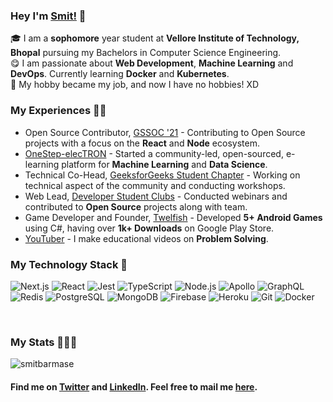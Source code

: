 ### Hey I'm [Smit!](https://smitbarmase.github.io) 🚀

🎓 I am a **sophomore** year student at **Vellore Institute of Technology, Bhopal** pursuing my Bachelors in Computer Science Engineering. </br>
😋 I am passionate about **Web Development**, **Machine Learning** and **DevOps**. Currently learning **Docker** and **Kubernetes**. </br>
👾 My hobby became my job, and now I have no hobbies! XD </br>

### My Experiences 🙌🏻
- Open Source Contributor, [GSSOC '21](https://gssoc.girlscript.tech/) - Contributing to Open Source projects with a focus on the **React** and **Node** ecosystem.
- [OneStep-elecTRON](https://github.com/OneStep-elecTRON/onestep-electron.github.io) - Started a community-led, open-sourced, e-learning platform for **Machine Learning** and **Data Science**.
- Technical Co-Head, [GeeksforGeeks Student Chapter](https://github.com/GeeksforGeeks-VIT-Bhopal/geeksforgeeks-vit-bhopal.github.io) - Working on technical aspect of the community and conducting workshops.
- Web Lead, [Developer Student Clubs](https://github.com/DSCVITBHOPAL/dscvitbhopal.github.io) - Conducted webinars and contributed to **Open Source** projects along with team.
- Game Developer and Founder, [Twelfish](https://play.google.com/store/apps/dev?id=8640212175044390799&hl=en_IN&gl=US) - Developed **5+ Android Games** using C#, having over **1k+ Downloads** on Google Play Store.
- [YouTuber](https://www.youtube.com/channel/UCNN-8t9vWnL0jydIHMr1KHg) - I make educational videos on **Problem Solving**.

### My Technology Stack 🤗
![Next.js](https://img.shields.io/badge/-Next.js-111?&logo=next.js)
![React](https://img.shields.io/badge/-React-111?&logo=React)
![Jest](https://img.shields.io/badge/-Jest-111?&logo=jest&logoColor=BC1224)
![TypeScript](https://img.shields.io/badge/-TypeScript-111?&logo=typescript)
![Node.js](https://img.shields.io/badge/-Node.js-111?&logo=node.js)
![Apollo](https://img.shields.io/badge/-Apollo-111?&logo=apollo-graphql&logoColor=311C87)
![GraphQL](https://img.shields.io/badge/-GraphQL-111?&logo=graphql&logoColor=E10098)
![Redis](https://img.shields.io/badge/-Redis-111?&logo=redis)
![PostgreSQL](https://img.shields.io/badge/-PostgreSQL-111?&logo=postgresql&logoColor=30648c)
![MongoDB](https://img.shields.io/badge/-MongoDB-111?&logo=mongodb&logoColor=4db33d)
![Firebase](https://img.shields.io/badge/-Firebase-111?&logo=firebase&logoColor=FFCB2B)
![Heroku](https://img.shields.io/badge/-Heroku-111?&logo=heroku&logoColor=645FA1)
![Git](https://img.shields.io/badge/-Git-111?&logo=git&logoColor=E94D2E)
![Docker](https://img.shields.io/badge/-Docker-111?&logo=docker&logoColor=0DB7ED)

<br />

### My Stats 👨🏻‍💻
<img src="https://github-readme-stats.vercel.app/api?username=smitbarmase&layout=compact&hide_title=true&include_all_commits=true" alt="smitbarmase" />

#### Find me on <a href="https://www.twitter.com/smitbarmase">Twitter</a> and <a href="https://www.linkedin.com/in/smitbarmase">LinkedIn</a>. Feel free to mail me <a href="mailto:smitbarmase@outlook.com">here</a>.
